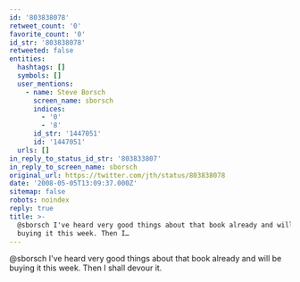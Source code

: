 ```yaml
---
id: '803838078'
retweet_count: '0'
favorite_count: '0'
id_str: '803838078'
retweeted: false
entities:
  hashtags: []
  symbols: []
  user_mentions:
    - name: Steve Borsch
      screen_name: sborsch
      indices:
        - '0'
        - '8'
      id_str: '1447051'
      id: '1447051'
  urls: []
in_reply_to_status_id_str: '803833807'
in_reply_to_screen_name: sborsch
original_url: https://twitter.com/jth/status/803838078
date: '2008-05-05T13:09:37.000Z'
sitemap: false
robots: noindex
reply: true
title: >-
  @sborsch I've heard very good things about that book already and will be
  buying it this week. Then I…
---
```


@sborsch I've heard very good things about that book already and will be buying it this week. Then I shall devour it.